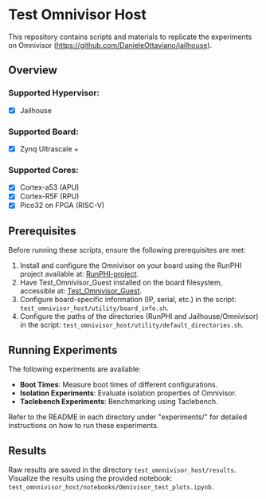 # **Test Omnivisor Host**

This repository contains scripts and materials to replicate the experiments on Omnivisor (https://github.com/DanieleOttaviano/jailhouse).

## Overview

### Supported Hypervisor:
- [x] Jailhouse

### Supported Board:
- [x] Zynq Ultrascale +

### Supported Cores:
- [x] Cortex-a53 (APU)
- [x] Cortex-R5F (RPU)
- [x] Pico32 on FPGA (RISC-V)

## Prerequisites

Before running these scripts, ensure the following prerequisites are met:

1. Install and configure the Omnivisor on your board using the RunPHI project available at: [RunPHI-project](https://dessert.unina.it:8088/ldesi/runphi/-/tree/main/scripts).
2. Have Test_Omnivisor_Guest installed on the board filesystem, accessible at: [Test_Omnivisor_Guest](https://github.com/DanieleOttaviano/test_omnivisor_guest).
3. Configure board-specific information (IP, serial, etc.) in the script: `test_omnivisor_host/utility/board_info.sh`.
4. Configure the paths of the directories (RunPHI and Jailhouse/Omnivisor) in the script: `test_omnivisor_host/utility/default_directories.sh`.

## Running Experiments

The following experiments are available:

- **Boot Times**: Measure boot times of different configurations.
- **Isolation Experiments**: Evaluate isolation properties of Omnivisor.
- **Taclebench Experiments**: Benchmarking using Taclebench.

Refer to the README in each directory under "experiments/" for detailed instructions on how to run these experiments.

## Results

Raw results are saved in the directory `test_omnnivisor_host/results`. Visualize the results using the provided notebook: `test_omnnivisor_host/notebooks/Omnivisor_test_plots.ipynb`.
